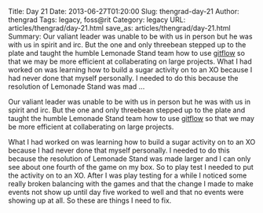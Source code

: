 Title: Day 21
Date: 2013-06-27T01:20:00
Slug: thengrad-day-21
Author: thengrad
Tags: legacy, foss@rit
Category: legacy
URL: articles/thengrad/day-21.html
save_as: articles/thengrad/day-21.html
Summary: Our valiant leader was unable to be with us in person but he was with us in spirit and irc. But the one and only threebean stepped up to the plate and taught the humble Lemonade Stand team how to use [gitflow](http://vimeo.com/16018419) so that we may be more efficient at collaberating on large projects.  What I had worked on was learning how to build a sugar activity on to an XO because I had never done that myself personally. I needed to do this because the resolution of Lemonade Stand was mad ... 

Our valiant leader was unable to be with us in person but he was with us in
spirit and irc. But the one and only threebean stepped up to the plate and
taught the humble Lemonade Stand team how to use
[gitflow](http://vimeo.com/16018419) so that we may be more efficient at
collaberating on large projects.

What I had worked on was learning how to build a sugar activity on to an XO
because I had never done that myself personally. I needed to do this because
the resolution of Lemonade Stand was made larger and I can only see about one
fourth of the game on my box. So to play test I needed to put the activity on
to an XO. After I was play testing for a while I noticed some really broken
balancing with the games and that the change I made to make events not show up
until day five worked to well and that no events were showing up at all. So
these are things I need to fix.

